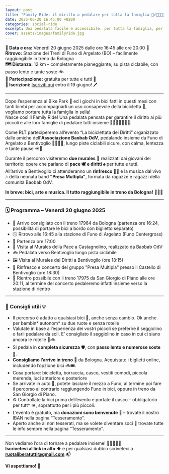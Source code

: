 ```yaml
---
layout: post
title: "Family Ride: il diritto a pedalare per tutta la famiglia 🚴‍♂️👨‍👩‍👧‍👦"
date: 2025-06-20 16:45:00 +0200
categories: social-ride
excerpt: Una pedalata facile e accessibile, per tutta la famiglia, per celebrare tutti i diritti! 🚲🎉
cover: assets/images/familyride.jpg
---
```


**📅 Data e ora:** Venerdì 20 giugno 2025 dalle ore 16:45 alle ore 20.00
**📍 Ritrovo:** Stazione dei Treni di Funo di Argelato (BO) – facilmente raggiungibile in treno da Bologna  
**🗺️ Distanza:** 12 km – completamente pianeggiante, su pista ciclabile, con passo lento e tante soste 🚲  
**💸 Partecipazione:** gratuita per tutte e tutti 🙌  
**📝 Iscrizioni:** [Iscriviti qui](https://forms.gle/fSUJNhDsw1gFBZ3y8) entro il 19 giugno! 🖊️

---

Dopo l’esperienza al Bike Park 🚵 ed i giochi in bici fatti in questi mesi con tanti bimbi per accompagnarli un uso consapevole della bicicletta 🚸, vogliamo portare tutta la famiglia in sella!  
Nasce così Il Family Ride! Una pedalata pensata per garantire il diritto ai più piccoli e alle loro famiglie di pedalare tutti insieme 👧👦👶👨‍👩‍👧‍👦.

Come RLT parteciperemo all’evento “La biciclettata dei Diritti” organizzato dalle amiche dell’**Associazione Baobab OdV**, pedalando insieme da Funo di Argelato a Bentivoglio 🚴‍♀️🚴‍♂️, lungo piste ciclabili sicure, con calma, lentezza e tante pause ☀️🌳.

Durante il percorso visiteremo **due murales** 🎨 realizzati dai giovani del territorio: opere che parlano di **pace 🕊️ e diritti ✊** per tutte e tutti.  
All’arrivo a Bentivoglio ci attenderanno un **rinfresco 🍉🥤** e la musica dal vivo 🎶 della neonata band **"Presa Multipla"**, formata da ragazze e ragazzi della comunità Baobab OdV.  

**In breve: bici, arte e musica. Il tutto raggiungibile in treno da Bologna! 🚆🎨🎵**

---

### 🗓️ Programma – Venerdì 20 giugno 2025

- 🚂 Arrivo consigliato con il treno 17964 da Bologna (partenza ore 16:24, possibilità di portare le bici a bordo con biglietto separato)  
- 🕒 Ritrovo alle 16:45 alla stazione di Funo di Argelato (Funo Centergross)  
- 🚴 Partenza ore 17:00  
- 🎨 Visita al Murales della Pace a Castagnolino, realizzato da Baobab OdV  
- 🚲 Pedalata verso Bentivoglio lungo pista ciclabile  
- 🖼️ Visita al Murales dei Diritti a Bentivoglio (ore 18:15)  
- 🎉 Rinfresco e concerto del gruppo "Presa Multipla" presso il Castello di Bentivoglio (ore 18:30)  
- 🚆 Rientro possibile con il treno 17975 da San Giorgio di Piano alle ore 20:11, al termine del concerto pedaleremo infatti insieme verso la stazione di rientro

---

### 📢 Consigli utili 💡

- Il percorso è adatto a qualsiasi bici 🚴, anche senza cambio. Ok anche per bambin* autonom* su due ruote e senza rotelle
- Valutate in base all’esperienza dei vostri piccoli se preferire il seggiolino o farli pedalare da soli. E’ consigliato il seggiolino in caso in cui ci siano ancora le rotelle 👶🚲.  
- Si pedala in **completa sicurezza** 🛡️, con **passo lento e numerose soste** 🐢.  
- **Consigliamo l’arrivo in treno** 🚆 da Bologna. Acquistate i biglietti online, includendo l’opzione bici 🚲🎟️.  
- Cosa portare: bicicletta, borraccia, casco, vestiti comodi, piccola merenda, luci anteriore e posteriore
- Se arrivate in auto 🚗, potete lasciare il mezzo a Funo, al termine poi fare il percorso al contrario raggiungendo Funo in bici, oppure in treno da San Giorgio di Piano.  
- ⚙️ Controllate la bici prima dell’evento e portate il casco – obbligatorio per tutt* 🪖, soprattutto per i più piccoli.  
- L’evento è gratuito, ma **donazioni sono benvenute** 💖 – trovate il nostro IBAN nella pagina “Tesseramento”.  
- Aperto anche ai non tesserati, ma se volete diventare soci 🤝 trovate tutte le info sempre nella pagina “Tesseramento”.

---

Non vediamo l’ora di tornare a pedalare insieme! 🚴‍♀️🎈🚴‍♂️  
**Iscrivetevi al link in alto** ⬆️ e per qualsiasi dubbio scriveteci a **ruotaliberatutti@gmail.com** 📬

**Vi aspettiamo!** 🎉
